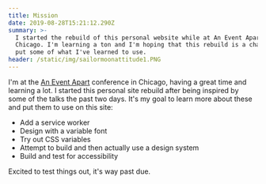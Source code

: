 ```yaml
---
title: Mission
date: 2019-08-28T15:21:12.290Z
summary: >-
  I started the rebuild of this personal website while at An Event Apart in
  Chicago. I'm learning a ton and I'm hoping that this rebuild is a chance to
  put some of what I've learned to use.
header: /static/img/sailormoonattitude1.PNG
---
```

I'm at the [An Event Apart](https://aneventapart.com) conference in Chicago, having a great time and learning a lot. I started this personal site rebuild after being inspired by some of the talks the past two days. It's my goal to learn more about these and put them to use on this site:

* Add a service worker
* Design with a variable font
* Try out CSS variables
* Attempt to build and then actually use a design system
* Build and test for accessibility

Excited to test things out, it's way past due.
